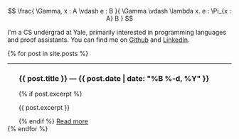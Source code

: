 $$
\frac{
  \Gamma, x : A \vdash e : B
}{
  \Gamma \vdash \lambda x. e : \Pi_{x : A} B
}
$$

I'm a CS undergrad at Yale, primarily interested in programming languages and proof assistants. You can find me on [Github](https://github.com/ehatti) and [LinkedIn](https://www.linkedin.com/in/eashan-hatti-777387288).

{% for post in site.posts %}
  <hr>
  <article style="width: 90%; margin: 0 auto">
    <h3>{{ post.title }} — {{ post.date | date: "%B %-d, %Y" }}</h3>
    {% if post.excerpt %}
      <p>{{ post.excerpt }}</p>
    {% endif %}
    <a href="{{ post.url | relative_url }}">Read more</a>
  </article>
{% endfor %}